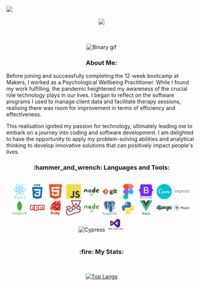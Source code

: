 <p align="center">
  <div style="font-weight: bold;">
  <img src="https://readme-typing-svg.herokuapp.com?font=Arial&center=true&width=1000&height=40&lines=Hello+there%2C+I+am+Caroline+a+full+stack+software+developer%F0%9F%91%8B&size=22" />
  </div>
</p>

<div id="badges" align="center">
<a href="https://www.linkedin.com/in/caroline-amanquah/">
<img src="https://img.shields.io/badge/LinkedIn-0077B5?style=for-the-badge&logo=linkedin&logoColor=white" />
</a>
</div>

<p style="height: 20px;">&nbsp;</p>


<div align="center">
  <img src="https://github.com/Caroline-Amanquah/gif/blob/main/2yEPgPn%20-%20Imgur.gif?raw=true" alt="Binary gif" width="1000" height="300"/>
</div>


<h3 align="center"> About Me:</h3>

Before joining and successfully completing the 12-week bootcamp at Makers, I worked as a Psychological Wellbeing Practitioner. While I found my work fulfilling, the pandemic heightened my awareness of the crucial role technology plays in our lives. I began to reflect on the software programs I used to manage client data and facilitate therapy sessions, realising there was room for improvement in terms of efficiency and effectiveness.

This realisation ignited my passion for technology, ultimately leading me to embark on a journey into coding and software development. I am delighted to have the opportunity to apply my problem-solving abilities and analytical thinking to develop innovative solutions that can positively impact people's lives.

<h3 align="center">:hammer_and_wrench: Languages and Tools:</h3>
<br>

<div align="center">
  <img src="https://github.com/devicons/devicon/blob/master/icons/react/react-original-wordmark.svg" title="React" alt="React" width="40" height="40"/>&nbsp;
  <img src="https://github.com/devicons/devicon/blob/master/icons/css3/css3-plain-wordmark.svg"  title="CSS3" alt="CSS" width="40" height="40"/>&nbsp;
  <img src="https://github.com/devicons/devicon/blob/master/icons/html5/html5-original.svg" title="HTML5" alt="HTML" width="40" height="40"/>&nbsp;
  <img src="https://github.com/devicons/devicon/blob/master/icons/javascript/javascript-original.svg" title="JavaScript" alt="JavaScript" width="40" height="40"/>&nbsp;
  <img src="https://github.com/devicons/devicon/blob/master/icons/nodejs/nodejs-original-wordmark.svg" title="NodeJS" alt="NodeJS" width="40" height="40"/>&nbsp;
  <img src="https://github.com/devicons/devicon/blob/master/icons/git/git-original-wordmark.svg" title="Git" **alt="Git" width="40" height="40"/>&nbsp;
  <img src="https://raw.githubusercontent.com/devicons/devicon/1119b9f84c0290e0f0b38982099a2bd027a48bf1/icons/figma/figma-original.svg" title="Figma" alt="Figma" width="40" height="40"/>&nbsp;
  <img src="https://raw.githubusercontent.com/devicons/devicon/1119b9f84c0290e0f0b38982099a2bd027a48bf1/icons/bootstrap/bootstrap-plain-wordmark.svg" title="Bootstrap" alt="Bootstrap" width="40" height="40"/>&nbsp;
  <img src="https://raw.githubusercontent.com/devicons/devicon/1119b9f84c0290e0f0b38982099a2bd027a48bf1/icons/canva/canva-original.svg" title="Canva" alt="Canva" width="40" height="40"/>&nbsp;
<img src="https://raw.githubusercontent.com/devicons/devicon/1119b9f84c0290e0f0b38982099a2bd027a48bf1/icons/express/express-original-wordmark.svg" title="Express" alt="Express" width="40" height="40"/>&nbsp;
<img src="https://raw.githubusercontent.com/devicons/devicon/1119b9f84c0290e0f0b38982099a2bd027a48bf1/icons/mongodb/mongodb-plain-wordmark.svg" title="MongoDB" alt="MongDB" width="40" height="40"/>&nbsp;
<img src="https://raw.githubusercontent.com/devicons/devicon/1119b9f84c0290e0f0b38982099a2bd027a48bf1/icons/npm/npm-original-wordmark.svg" title="npm" alt="npm" width="40" height="40"/>&nbsp;
<img src="https://raw.githubusercontent.com/devicons/devicon/1119b9f84c0290e0f0b38982099a2bd027a48bf1/icons/ruby/ruby-plain-wordmark.svg" title="Ruby" alt="Ruby" width="40" height="40"/>&nbsp;
<img src="https://raw.githubusercontent.com/devicons/devicon/1119b9f84c0290e0f0b38982099a2bd027a48bf1/icons/jest/jest-plain.svg" title="Jest" alt="Jest" width="40" height="40"/>&nbsp;
<img src="https://raw.githubusercontent.com/devicons/devicon/1119b9f84c0290e0f0b38982099a2bd027a48bf1/icons/nodejs/nodejs-plain-wordmark.svg" title="node.js" alt="node.js" width="40" height="40"/>&nbsp;
<img src="https://raw.githubusercontent.com/devicons/devicon/1119b9f84c0290e0f0b38982099a2bd027a48bf1/icons/postgresql/postgresql-plain-wordmark.svg" title="postgresql" alt="postgresql" width="40" height="40"/>&nbsp;
<img src="https://raw.githubusercontent.com/devicons/devicon/1119b9f84c0290e0f0b38982099a2bd027a48bf1/icons/python/python-original.svg" title="python" alt="python" width="40" height="40"/>&nbsp;
<img src="https://raw.githubusercontent.com/devicons/devicon/1119b9f84c0290e0f0b38982099a2bd027a48bf1/icons/vuejs/vuejs-original-wordmark.svg" title="Vue.js" alt="Vue.js" width="40" height="40"/>&nbsp;
<img src="https://raw.githubusercontent.com/devicons/devicon/1119b9f84c0290e0f0b38982099a2bd027a48bf1/icons/django/django-plain-wordmark.svg" title="Django" alt="Django" width="40" height="40"/>&nbsp;
<img src="https://raw.githubusercontent.com/devicons/devicon/1119b9f84c0290e0f0b38982099a2bd027a48bf1/icons/rspec/rspec-original-wordmark.svg" title="Rspec" alt="Rspec" width="40" height="40"/>&nbsp;
<img src="https://encrypted-tbn0.gstatic.com/images?q=tbn:ANd9GcT8BgjdTl66_z8nPUsyNVJ2KTQIMxLogkmC7At5kZpGH0fz-To3&s" title="Cypress" alt="Cypress" width="40" height="40"/>&nbsp;
<img src="https://raw.githubusercontent.com/devicons/devicon/1119b9f84c0290e0f0b38982099a2bd027a48bf1/icons/visualstudio/visualstudio-plain-wordmark.svg" title="Visual Studio Code" alt="Visual Studio Code" width="40" height="40"/>&nbsp;
</div>

<br>
<h3 align="center">:fire: My Stats:</h3>

<p align="center" My Stats>
</p>

<div align="center">

<br>

[![Top Langs](https://github-readme-stats.vercel.app/api/top-langs/?username=Caroline-Amanquah&layout=compact&theme=vision-friendly-dark)](https://github.com/anuraghazra/github-readme-stats)


</div>
